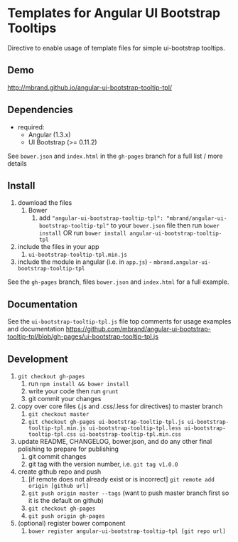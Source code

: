 # Templates for Angular UI Bootstrap Tooltips

Directive to enable usage of template files for simple ui-bootstrap tooltips.

## Demo
http://mbrand.github.io/angular-ui-bootstrap-tooltip-tpl/

## Dependencies
- required:
    - Angular (1.3.x)
	- UI Bootstrap (>= 0.11.2)


See `bower.json` and `index.html` in the `gh-pages` branch for a full list / more details

## Install
1. download the files
	1. Bower
		1. add `"angular-ui-bootstrap-tooltip-tpl": "mbrand/angular-ui-bootstrap-tooltip-tpl"` to
		 your `bower.json` file then run `bower install` OR run `bower install
		 angular-ui-bootstrap-tooltip-tpl`
2. include the files in your app
	1. `ui-bootstrap-tooltip-tpl.min.js`
3. include the module in angular (i.e. in `app.js`) - `mbrand.angular-ui-bootstrap-tooltip-tpl`

See the `gh-pages` branch, files `bower.json` and `index.html` for a full example.


## Documentation
See the `ui-bootstrap-tooltip-tpl.js` file top comments for usage examples and documentation
https://github.com/mbrand/angular-ui-bootstrap-tooltip-tpl/blob/gh-pages/ui-bootstrap-tooltip-tpl.js

## Development

1. `git checkout gh-pages`
	1. run `npm install && bower install`
	2. write your code then run `grunt`
	3. git commit your changes
2. copy over core files (.js and .css/.less for directives) to master branch
	1. `git checkout master`
	2. `git checkout gh-pages ui-bootstrap-tooltip-tpl.js ui-bootstrap-tooltip-tpl.min.js ui-bootstrap-tooltip-tpl.less ui-bootstrap-tooltip-tpl.css ui-bootstrap-tooltip-tpl.min.css`
3. update README, CHANGELOG, bower.json, and do any other final polishing to prepare for publishing
	1. git commit changes
	2. git tag with the version number, i.e. `git tag v1.0.0`
4. create github repo and push
	1. [if remote does not already exist or is incorrect] `git remote add origin [github url]`
	2. `git push origin master --tags` (want to push master branch first so it is the default on github)
	3. `git checkout gh-pages`
	4. `git push origin gh-pages`
5. (optional) register bower component
	1. `bower register angular-ui-bootstrap-tooltip-tpl [git repo url]`
